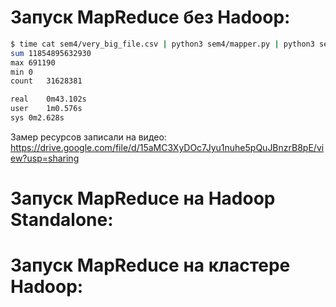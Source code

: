 # Запуск MapReduce без Hadoop:

```bash
$ time cat sem4/very_big_file.csv | python3 sem4/mapper.py | python3 sem4/reducer.py
sum	11854895632930
max	691190
min	0
count	31628381

real	0m43.102s
user	1m0.576s
sys	0m2.628s
```

Замер ресурсов записали на видео: https://drive.google.com/file/d/15aMC3XyDOc7Jyu1nuhe5pQuJBnzrB8pE/view?usp=sharing

# Запуск MapReduce на Hadoop Standalone:

# Запуск MapReduce на кластере Hadoop:

